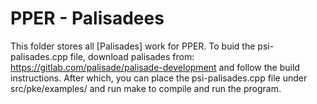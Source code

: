 # PPER - Palisadees

This folder stores all [Palisades] work for PPER. To buid the psi-palisades.cpp file, download palisades from: https://gitlab.com/palisade/palisade-development and follow the build instructions. After which, you can place the psi-palisades.cpp file under src/pke/examples/ and run make to compile and run the program.



